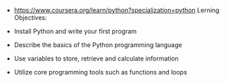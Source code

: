 - https://www.coursera.org/learn/python?specialization=python
Lerning Objectives:

- Install Python and write your first program
- Describe the basics of the Python programming language
- Use variables to store, retrieve and calculate information
- Utilize core programming tools such as functions and loops
